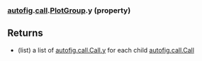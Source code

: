 ### [autofig](autofig.md).[call](autofig.call.md).[PlotGroup](autofig.call.PlotGroup.md).y (property)




Returns
---------
* (list) a list of  [autofig.call.Call.y](autofig.call.Call.y.md) for each child
    [autofig.call.Call](autofig.call.Call.md)

